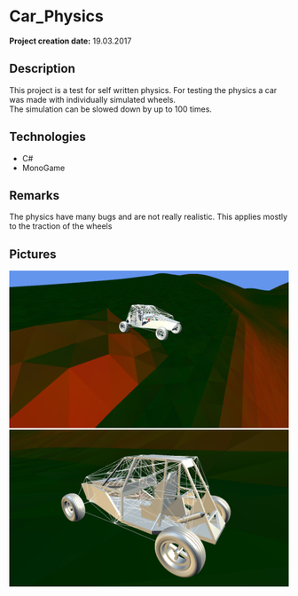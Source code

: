 # Car_Physics

__Project creation date:__ 19.03.2017

## Description
This project is a test for self written physics. For testing the physics a car was made with individually simulated wheels.\
The simulation can be slowed down by up to 100 times.

## Technologies
* C#
* MonoGame

## Remarks
The physics have many bugs and are not really realistic. This applies mostly to the traction of the wheels

## Pictures
![Examples1](Car_Physics_1.png)
![Examples2](Car_Physics_2.png)
